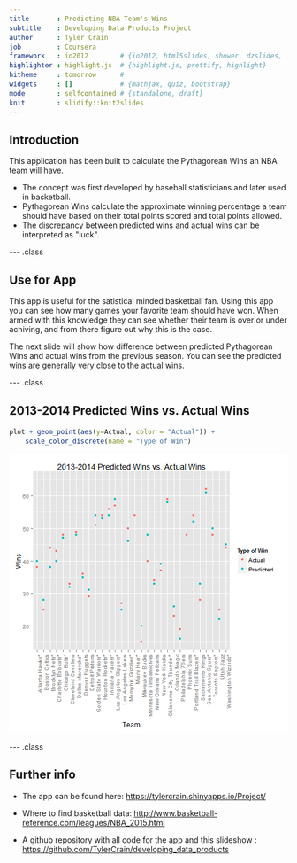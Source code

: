 ```yaml
---
title       : Predicting NBA Team's Wins
subtitle    : Developing Data Products Project
author      : Tyler Crain
job         : Coursera 
framework   : io2012        # {io2012, html5slides, shower, dzslides, ...}
highlighter : highlight.js  # {highlight.js, prettify, highlight}
hitheme     : tomorrow      # 
widgets     : []            # {mathjax, quiz, bootstrap}
mode        : selfcontained # {standalone, draft}
knit        : slidify::knit2slides
---
```


## Introduction

This application has been built to calculate the Pythagorean Wins an NBA team will have.

- The concept was first developed by baseball statisticians and later used in basketball.
- Pythagorean Wins calculate the approximate winning percentage a team should have based on their total points scored and total points allowed. 
- The discrepancy between predicted wins and actual wins can be interpreted as "luck".

--- .class 

## Use for App

This app is useful for the satistical minded basketball fan. Using this app you can see how many games your favorite team should have won. When armed with this knowledge they can see whether their team is over or under achiving, and from there figure out why this is the case. 

The next slide will show how difference between predicted Pythagorean Wins and actual wins from the previous season. You can see the predicted wins are generally very close to the actual wins.

--- .class 

## 2013-2014 Predicted Wins vs. Actual Wins



```r
plot + geom_point(aes(y=Actual, color = "Actual")) +
    scale_color_discrete(name = "Type of Win")
```

![plot of chunk unnamed-chunk-2](assets/fig/unnamed-chunk-2-1.png) 


--- .class 

## Further info

- The app can be found here: https://tylercrain.shinyapps.io/Project/

- Where to find basketball data: http://www.basketball-reference.com/leagues/NBA_2015.html

- A github repository with all code for the app and this slideshow : 
https://github.com/TylerCrain/developing_data_products
